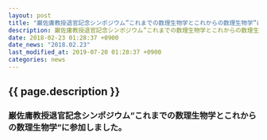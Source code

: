 ```yaml
---
layout: post
title: "巌佐庸教授退官記念シンポジウム”これまでの数理生物学とこれからの数理生物学”に参加"
description: 巌佐庸教授退官記念シンポジウム”これまでの数理生物学とこれからの数理生物学”に参加しました。
date: 2018-02-23 01:28:37 +0900
date_news: "2018.02.23"
last_modified_at: 2019-07-20 01:28:37 +0900
categories: news
---
```


## {{ page.description }}

### 巌佐庸教授退官記念シンポジウム”これまでの数理生物学とこれからの数理生物学”に参加しました。

